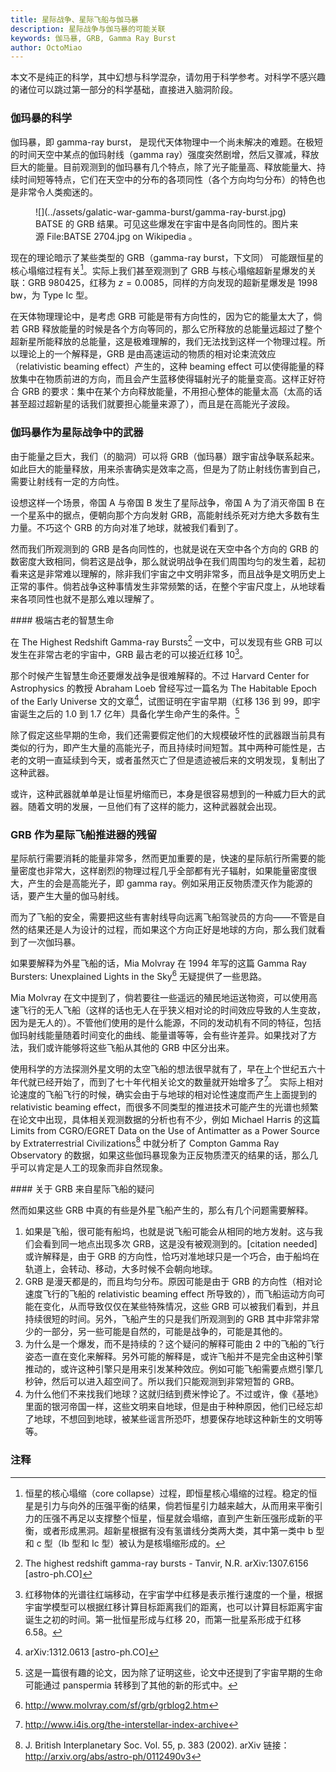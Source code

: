 ```yaml
---
title: 星际战争、星际飞船与伽马暴
description: 星际战争与伽马暴的可能关联
keywords: 伽马暴, GRB, Gamma Ray Burst
author: OctoMiao
---
```


本文不是纯正的科学，其中幻想与科学混杂，请勿用于科学参考。对科学不感兴趣的诸位可以跳过第一部分的科学基础，直接进入脑洞阶段。

### 伽玛暴的科学

伽玛暴，即 gamma-ray burst， 是现代天体物理中一个尚未解决的难题。在极短的时间天空中某点的伽玛射线（gamma ray）强度突然剧增，然后又骤减，释放巨大的能量。目前观测到的伽玛暴有几个特点，除了光子能量高、释放能量大、持续时间短等特点，它们在天空中的分布的各项同性（各个方向均匀分布）的特色也是非常令人类痴迷的。

<figure markdown="1">
![](../assets/galatic-war-gamma-burst/gamma-ray-burst.jpg)
<figcaption>
BATSE 的 GRB 结果。可见这些爆发在宇宙中是各向同性的。图片来源 File:BATSE 2704.jpg on Wikipedia 。
</figcaption>
</figure>


现在的理论暗示了某些类型的 GRB（gamma-ray burst，下文同） 可能跟恒星的核心塌缩过程有关[^1]。实际上我们甚至观测到了 GRB 与核心塌缩超新星爆发的关联：GRB 980425，红移为 $z = 0.0085$，同样的方向发现的超新星爆发是 1998 bw，为 Type Ic 型。


在天体物理理论中，是考虑 GRB 可能是带有方向性的，因为它的能量太大了，倘若 GRB 释放能量的时候是各个方向等同的，那么它所释放的总能量远超过了整个超新星所能释放的总能量，这是极难理解的，我们无法找到这样一个物理过程。所以理论上的一个解释是，GRB 是由高速运动的物质的相对论束流效应（relativistic beaming effect）产生的，这种 beaming effect 可以使得能量的释放集中在物质前进的方向，而且会产生蓝移使得辐射光子的能量变高。这样正好符合 GRB 的要求：集中在某个方向释放能量，不用担心整体的能量太高（太高的话甚至超过超新星的话我们就要担心能量来源了），而且是在高能光子波段。



### 伽玛暴作为星际战争中的武器

由于能量之巨大，我们（的脑洞）可以将 GRB（伽玛暴）跟宇宙战争联系起来。如此巨大的能量释放，用来杀害确实是效率之高，但是为了防止射线伤害到自己，需要让射线有一定的方向性。

设想这样一个场景，帝国 A 与帝国 B 发生了星际战争，帝国 A 为了消灭帝国 B 在一个星系中的据点，便朝向那个方向发射 GRB，高能射线杀死对方绝大多数有生力量。不巧这个 GRB 的方向对准了地球，就被我们看到了。

然而我们所观测到的 GRB 是各向同性的，也就是说在天空中各个方向的 GRB 的数密度大致相同，倘若这是战争，那么就说明战争在我们周围均匀的发生着，起初看来这是非常难以理解的，除非我们宇宙之中文明非常多，而且战争是文明历史上正常的事件。倘若战争这种事情发生非常频繁的话，在整个宇宙尺度上，从地球看来各项同性也就不是那么难以理解了。


<div class="notes--extra" markdown="1">
#### 极端古老的智慧生命

在 The Highest Redshift Gamma-ray Bursts[^2] 一文中，可以发现有些 GRB 可以发生在非常古老的宇宙中，GRB 最古老的可以接近红移 10[^3]。

那个时候产生智慧生命还要爆发战争是很难解释的。不过 Harvard Center for Astrophysics 的教授 Abraham Loeb 曾经写过一篇名为 The Habitable Epoch of the Early Universe 文的文章[^4]，试图证明在宇宙早期（红移 136 到 99，即宇宙诞生之后的 1.0 到 1.7 亿年）具备化学生命产生的条件。[^5]

除了假定这些早期的生命，我们还需要假定他们的大规模破坏性的武器跟当前具有类似的行为，即产生大量的高能光子，而且持续时间短暂。其中两种可能性是，古老的文明一直延续到今天，或者虽然灭亡了但是遗迹被后来的文明发现，复制出了这种武器。

或许，这种武器就单单是让恒星坍缩而已，本身是很容易想到的一种威力巨大的武器。随着文明的发展，一旦他们有了这样的能力，这种武器就会出现。
</div>

### GRB 作为星际飞船推进器的残留

星际航行需要消耗的能量非常多，然而更加重要的是，快速的星际航行所需要的能量密度也非常大，这样剧烈的物理过程几乎全部都有光子辐射，如果能量密度很大，产生的会是高能光子，即 gamma ray。例如采用正反物质湮灭作为能源的话，要产生大量的伽马射线。

而为了飞船的安全，需要把这些有害射线导向远离飞船驾驶员的方向——不管是自然的结果还是人为设计的过程，而如果这个方向正好是地球的方向，那么我们就看到了一次伽玛暴。


如果要解释为外星飞船的话，Mia Molvray 在 1994 年写的这篇 Gamma Ray Bursters: Unexplained Lights in the Sky[^6] 无疑提供了一些思路。

Mia Molvray 在文中提到了，倘若要往一些遥远的殖民地运送物资，可以使用高速飞行的无人飞船（这样的话也无人在乎狭义相对论的时间效应导致的人生变故，因为是无人的）。不管他们使用的是什么能源，不同的发动机有不同的特征，包括伽玛射线能量随着时间变化的曲线、能量谱等等，会有些许差异。如果找对了方法，我们或许能够将这些飞船从其他的 GRB 中区分出来。


使用科学的方法探测外星文明的太空飞船的想法很早就有了，早在上个世纪五六十年代就已经开始了，而到了七十年代相关论文的数量就开始增多了[^7]。 实际上相对论速度的飞船飞行的时候，确实会由于与地球的相对论性速度而产生上面提到的 relativistic beaming effect，而很多不同类型的推进技术可能产生的光谱也频繁在论文中出现，具体相关观测数据的分析也有不少，例如 Michael Harris 的这篇 Limits from CGRO/EGRET Data on the Use of Antimatter as a Power Source by Extraterrestrial Civilizations[^8] 中就分析了 Compton Gamma Ray Observatory 的数据，如果这些伽玛暴现象为正反物质湮灭的结果的话，那么几乎可以肯定是人工的现象而非自然现象。

<div class="notes--extra" markdown="1">
#### 关于 GRB 来自星际飞船的疑问

然而如果这些 GRB 中真的有些是外星飞船产生的，那么有几个问题需要解释。

1. 如果是飞船，很可能有船坞，也就是说飞船可能会从相同的地方发射。这与我们会看到同一地点出现多次 GRB，这是没有被观测到的。[citation needed] 或许解释是，由于 GRB 的方向性，恰巧对准地球只是一个巧合，由于船坞在轨道上，会转动、移动，大多时候不会朝向地球。
2.  GRB 是漫天都是的，而且均匀分布。原因可能是由于 GRB 的方向性（相对论速度飞行的飞船的 relativistic beaming effect 所导致的），而飞船运动方向可能在变化，从而导致仅仅在某些特殊情况，这些 GRB 可以被我们看到，并且持续很短的时间。另外，飞船产生的只是我们所观测到的 GRB 其中非常非常少的一部分，另一些可能是自然的，可能是战争的，可能是其他的。
3. 为什么是一个爆发，而不是持续的？这个疑问的解释可能由 2 中的飞船的飞行姿态一直在变化来解释。另外可能的解释是，或许飞船并不是完全由这种引擎推动的，或许这种引擎只是用来引发某种效应。例如可能飞船需要点燃引擎几秒钟，然后可以进入超空间了。所以我们只能观测到非常短暂的 GRB。
4. 为什么他们不来找我们地球？这就归结到费米悖论了。不过或许，像《基地》里面的银河帝国一样，这些文明来自地球，但是由于种种原因，他们已经忘却了地球，不想回到地球，被某些谣言所恐吓，想要保存地球这种新生的文明等等。
</div>



### 注释




[^1]: 恒星的核心塌缩（core collapse）过程，即恒星核心塌缩的过程。稳定的恒星是引力与向外的压强平衡的结果，倘若恒星引力越来越大，从而用来平衡引力的压强不再足以支撑整个恒星，恒星就会塌缩，直到产生新压强形成新的平衡，或者形成黑洞。超新星根据有没有氢谱线分类两大类，其中第一类中 b 型和 c 型（Ib 型和 Ic 型）被认为是核塌缩形成的。
[^2]: The highest redshift gamma-ray bursts - Tanvir, N.R. arXiv:1307.6156 [astro-ph.CO]
[^3]: 红移物体的光谱往红端移动，在宇宙学中红移是表示推行速度的一个量，根据宇宙学模型可以根据红移计算目标距离我们的距离，也可以计算目标距离宇宙诞生之初的时间。第一批恒星形成与红移 20，而第一批星系形成于红移 6.58。
[^4]: arXiv:1312.0613 [astro-ph.CO]
[^5]: 这是一篇很有趣的论文，因为除了证明这些，论文中还提到了宇宙早期的生命可能通过 panspermia 转移到了其他的新的形式中。
[^6]: http://www.molvray.com/sf/grb/grblog2.htm
[^7]: http://www.i4is.org/the-interstellar-index-archive
[^8]: J. British Interplanetary Soc. Vol. 55, p. 383 (2002). arXiv 链接：http://arxiv.org/abs/astro-ph/0112490v3
